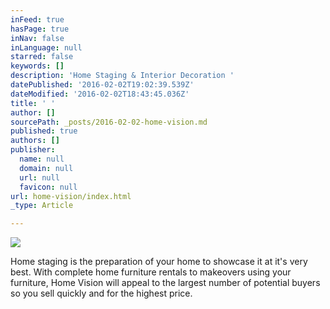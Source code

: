 ```yaml
---
inFeed: true
hasPage: true
inNav: false
inLanguage: null
starred: false
keywords: []
description: 'Home Staging & Interior Decoration '
datePublished: '2016-02-02T19:02:39.539Z'
dateModified: '2016-02-02T18:43:45.036Z'
title: ' '
author: []
sourcePath: _posts/2016-02-02-home-vision.md
published: true
authors: []
publisher:
  name: null
  domain: null
  url: null
  favicon: null
url: home-vision/index.html
_type: Article

---
```

![](https://s3-us-west-2.amazonaws.com/the-grid-img/p/6a8c999c3c6bfe5ec37012d559073e8b4837025a.jpg)

Home staging is the preparation of your home to showcase it at it's very best. With complete home furniture rentals to makeovers using your furniture, Home Vision will appeal to the largest number of potential buyers so you sell quickly and for the highest price.
